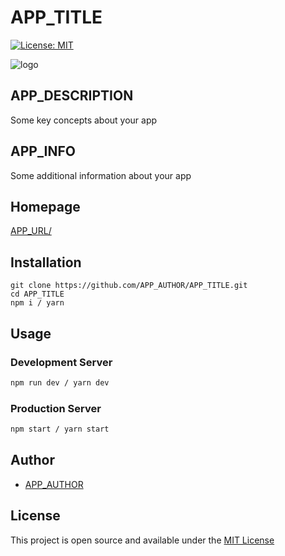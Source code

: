 # APP_TITLE

[![License: MIT](https://img.shields.io/badge/License-MIT-blue.svg)](https://opensource.org/licenses/MIT)

![logo](APP_URL/img/logo.png)

## APP_DESCRIPTION

Some key concepts about your app

## APP_INFO

Some additional information about your app

## Homepage

[APP_URL/](APP_URL/)

## Installation

```
git clone https://github.com/APP_AUTHOR/APP_TITLE.git
cd APP_TITLE
npm i / yarn
```

## Usage

### Development Server

```bash
npm run dev / yarn dev
```

### Production Server

```bash
npm start / yarn start
```

## Author

- [APP_AUTHOR](https://github.com/APP_AUTHOR)

## License

This project is open source and available under the [MIT License](LICENSE)
